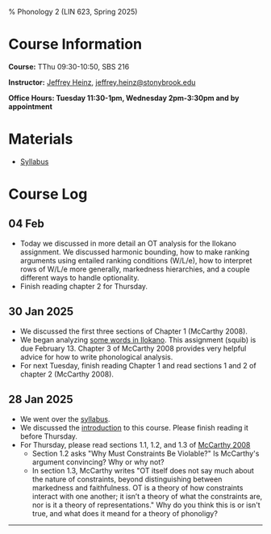 % Phonology 2 (LIN 623, Spring 2025)

# Course Information

**Course:** TThu 09:30-10:50, SBS 216

**Instructor:** [Jeffrey Heinz](http://jeffreyheinz.net/), [jeffrey.heinz@stonybrook.edu](mailto:jeffrey.heinz@stonybrook.edu)

**Office Hours: Tuesday 11:30-1pm, Wednesday 2pm-3:30pm and by appointment**

# Materials

* [Syllabus](materials/LIN623_Syllabus_Spring2025.pdf)

# Course Log

## 04 Feb

* Today we discussed in more detail an OT analysis for the Ilokano
  assignment. We discussed harmonic bounding, how to make ranking
  arguments using entailed ranking conditions (W/L/e), how to
  interpret rows of W/L/e more generally, markedness hierarchies, and
  a couple different ways to handle optionality.
* Finish reading chapter 2 for Thursday.

## 30 Jan 2025

* We discussed the first three sections of Chapter 1 (McCarthy 2008).
* We began analyzing [some words in
  Ilokano](materials/Ilokano.pdf). This assignment (squib) is due
  February 13. Chapter 3 of McCarthy 2008 provides very helpful advice
  for how to write phonological analysis.
* For next Tuesday, finish reading Chapter 1 and read sections 1 and 2
  of chapter 2 (McCarthy 2008).

## 28 Jan 2025

* We went over the [syllabus](materials/LIN623_Syllabus_Spring2025.pdf).
* We discussed the [introduction](materials/01-intro.pdf) to this
  course. Please finish reading it before Thursday.
* For Thursday, please read sections 1.1, 1.2, and 1.3 of [McCarthy 2008](materials/McCarthy2008-DOT.pdf)
  - Section 1.2 asks "Why Must Constraints Be Violable?" Is McCarthy's
    argument convincing? Why or why not?
  - In section 1.3, McCarthy writes "OT itself does not say much about
    the nature of constraints, beyond distinguishing between
    markedness and faithfulness. OT is a theory of how constraints
    interact with one another; it isn’t a theory of what the
    constraints are, nor is it a theory of representations." Why do
    you think this is or isn't true, and what does it meand for a
    theory of phonoligy?

-------------------------------------------------------------------------------
